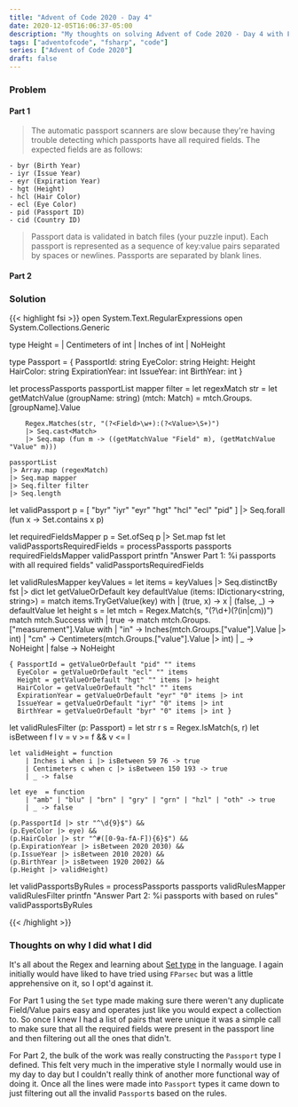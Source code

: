 ```yaml
---
title: "Advent of Code 2020 - Day 4"
date: 2020-12-05T16:06:37-05:00
description: "My thoughts on solving Advent of Code 2020 - Day 4 with F#"
tags: ["adventofcode", "fsharp", "code"]
series: ["Advent of Code 2020"]
draft: false
---
```


### Problem
#### Part 1
>The automatic passport scanners are slow because they're having trouble detecting which passports have all required fields. The expected fields are as follows:

    - byr (Birth Year)
    - iyr (Issue Year)
    - eyr (Expiration Year)
    - hgt (Height)
    - hcl (Hair Color)
    - ecl (Eye Color)
    - pid (Passport ID)
    - cid (Country ID)

>Passport data is validated in batch files (your puzzle input). Each passport is represented as a sequence of key:value pairs separated by spaces or newlines. Passports are separated by blank lines.
#### Part 2

### Solution
{{< highlight fsi >}}
open System.Text.RegularExpressions
open System.Collections.Generic

type Height =
    | Centimeters of int
    | Inches of int
    | NoHeight

type Passport =
    { PassportId: string
      EyeColor: string
      Height: Height
      HairColor: string
      ExpirationYear: int
      IssueYear: int
      BirthYear: int }

let processPassports passportList mapper filter =
    let regexMatch str =
        let getMatchValue (groupName: string) (mtch: Match) = mtch.Groups.[groupName].Value
        
        Regex.Matches(str, "(?<Field>\w+):(?<Value>\S+)")
        |> Seq.cast<Match>
        |> Seq.map (fun m -> ((getMatchValue "Field" m), (getMatchValue "Value" m)))

    passportList
    |> Array.map (regexMatch)
    |> Seq.map mapper
    |> Seq.filter filter
    |> Seq.length

let validPassport p =
    [ "byr"
      "iyr"
      "eyr"
      "hgt"
      "hcl"
      "ecl"
      "pid" ]
    |> Seq.forall (fun x -> Set.contains x p)

let requiredFieldsMapper p = Set.ofSeq p |> Set.map fst
let validPassportsRequiredFields = processPassports passports requiredFieldsMapper validPassport
printfn "Answer Part 1: %i passports with all required fields" validPassportsRequiredFields

let validRulesMapper keyValues =
    let items = keyValues |> Seq.distinctBy fst |> dict
    let getValueOrDefault key defaultValue (items: IDictionary<string, string>) =
        match items.TryGetValue(key) with
        | (true, x) -> x
        | (false, _) -> defaultValue
    let height s =
        let mtch = Regex.Match(s, "(?<value>\d+)(?<measurement>(in|cm))")
        match mtch.Success with
        | true ->
            match mtch.Groups.["measurement"].Value with
            | "in" -> Inches(mtch.Groups.["value"].Value |> int)
            | "cm" -> Centimeters(mtch.Groups.["value"].Value |> int)
            | _ -> NoHeight
        | false -> NoHeight

    { PassportId = getValueOrDefault "pid" "" items
      EyeColor = getValueOrDefault "ecl" "" items
      Height = getValueOrDefault "hgt" "" items |> height
      HairColor = getValueOrDefault "hcl" "" items
      ExpirationYear = getValueOrDefault "eyr" "0" items |> int
      IssueYear = getValueOrDefault "iyr" "0" items |> int
      BirthYear = getValueOrDefault "byr" "0" items |> int }

let validRulesFilter (p: Passport) = 
    let str r s = Regex.IsMatch(s, r)
    let isBetween f l v =
        v >= f && v <= l

    let validHeight = function
        | Inches i when i |> isBetween 59 76 -> true
        | Centimeters c when c |> isBetween 150 193 -> true
        | _ -> false
        
    let eye  = function
        | "amb" | "blu" | "brn" | "gry" | "grn" | "hzl" | "oth" -> true
        | _ -> false

    (p.PassportId |> str "^\d{9}$") &&
    (p.EyeColor |> eye) &&
    (p.HairColor |> str "^#([0-9a-fA-F]){6}$") &&
    (p.ExpirationYear |> isBetween 2020 2030) &&
    (p.IssueYear |> isBetween 2010 2020) &&
    (p.BirthYear |> isBetween 1920 2002) &&
    (p.Height |> validHeight)

let validPassportsByRules = processPassports passports validRulesMapper validRulesFilter
printfn "Answer Part 2: %i passports with based on rules" validPassportsByRules

{{< /highlight >}}

### Thoughts on why I did what I did
It's all about the Regex and learning about [Set type](https://fsharp.github.io/fsharp-core-docs/reference/fsharp-collections-fsharpset-1.html) in the language. I again initially would have liked to have tried using `FParsec` but was a little apprehensive on it, so I opt'd against it.

For Part 1 using the `Set` type made making sure there weren't any duplicate Field/Value pairs easy and operates just like you would expect a collection to. So once I knew I had a list of pairs that were unique it was a simple call to make sure that all the required fields were present in the passport line and then filtering out all the ones that didn't. 

For Part 2, the bulk of the work was really constructing the `Passport`  type I defined. This felt very much in the imperative style I normally would use in my day to day but I couldn't really think of another more functional way of doing it. Once all the lines were made into `Passport`  types it came down to just filtering out all the invalid `Passport`s based on the rules. 